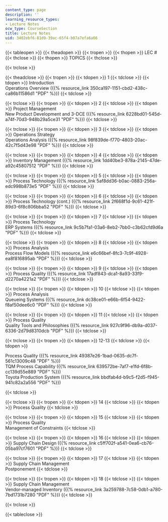 ```yaml
---
content_type: page
description: ''
learning_resource_types:
- Lecture Notes
ocw_type: CourseSection
title: Lecture Notes
uid: 3402ebf6-81d9-39ac-65f4-b07a7efa6a66
---
```


{{< tableopen >}}
{{< theadopen >}}
{{< tropen >}}
{{< thopen >}}
LEC #
{{< thclose >}}
{{< thopen >}}
TOPICS
{{< thclose >}}

{{< trclose >}}

{{< theadclose >}}
{{< tropen >}}
{{< tdopen >}}
1
{{< tdclose >}}
{{< tdopen >}}
Introduction  
Operations Overview ({{% resource_link 350ca197-1151-cbd2-438c-ca86b11586d1 "PDF" %}})
{{< tdclose >}}

{{< trclose >}}
{{< tropen >}}
{{< tdopen >}}
2
{{< tdclose >}}
{{< tdopen >}}
Project Management  
New Product Development and 3-DCE ({{% resource_link 6228bd01-545d-a74f-70d3-948b29a5ce31 "PDF" %}})
{{< tdclose >}}

{{< trclose >}}
{{< tropen >}}
{{< tdopen >}}
3
{{< tdclose >}}
{{< tdopen >}}
Operations Strategy  
Operations Analysis ({{% resource_link 98f839de-f770-4803-20ac-42c7f5d43e98 "PDF" %}})
{{< tdclose >}}

{{< trclose >}}
{{< tropen >}}
{{< tdopen >}}
4
{{< tdclose >}}
{{< tdopen >}}
Inventory Management ({{% resource_link 1dd40be3-878a-2145-47de-a92c45807512 "PDF" %}})
{{< tdclose >}}

{{< trclose >}}
{{< tropen >}}
{{< tdopen >}}
5
{{< tdclose >}}
{{< tdopen >}}
Process Technology ({{% resource_link 5af8dd36-b0ac-0883-256a-edc998b873e5 "PDF" %}})
{{< tdclose >}}

{{< trclose >}}
{{< tropen >}}
{{< tdopen >}}
6
{{< tdclose >}}
{{< tdopen >}}
Process Technology (cont.) ({{% resource_link 2f668f1d-9c61-421f-89d3-6f8c806bba52 "PDF" %}})
{{< tdclose >}}

{{< trclose >}}
{{< tropen >}}
{{< tdopen >}}
7
{{< tdclose >}}
{{< tdopen >}}
Process Technology  
ERP Systems ({{% resource_link 9c5b7fa1-03a6-8eb2-7bb0-c3b62cfd9d6a "PDF" %}})
{{< tdclose >}}

{{< trclose >}}
{{< tropen >}}
{{< tdopen >}}
8
{{< tdclose >}}
{{< tdopen >}}
Process Analysis  
Process Flow Models ({{% resource_link e6c66bef-8fc3-7c9f-4928-ea8f816895ab "PDF" %}})
{{< tdclose >}}

{{< trclose >}}
{{< tropen >}}
{{< tdopen >}}
9
{{< tdclose >}}
{{< tdopen >}}
Process Quality ({{% resource_link 17adf843-dca1-8a93-33f9-d2270a4221a2 "PDF" %}})
{{< tdclose >}}

{{< trclose >}}
{{< tropen >}}
{{< tdopen >}}
10
{{< tdclose >}}
{{< tdopen >}}
Process Analysis  
Queueing Systems ({{% resource_link dc38ce01-e66b-6f54-9422-f8af50dee6c0 "PDF" %}})
{{< tdclose >}}

{{< trclose >}}
{{< tropen >}}
{{< tdopen >}}
11
{{< tdclose >}}
{{< tdopen >}}
Process Quality  
Quality Tools and Philosophies ({{% resource_link 927c9f96-db9a-d037-6336-2d79d8310dcb "PDF" %}})
{{< tdclose >}}

{{< trclose >}}
{{< tropen >}}
{{< tdopen >}}
12-13
{{< tdclose >}}
{{< tdopen >}}


Process Quality ({{% resource_link 49387e26-1bad-0635-dc7f-561c13009c48 "PDF" %}})  
TQM Process Capability ({{% resource_link 639572be-7af7-e1fd-6f8b-cc139d55e889 "PDF" %}})  
Toyota Production System ({{% resource_link bbdfab4d-b9c5-f2d5-f945-941c82a2a556 "PDF" %}})


{{< tdclose >}}

{{< trclose >}}
{{< tropen >}}
{{< tdopen >}}
14
{{< tdclose >}}
{{< tdopen >}}
Process Quality
{{< tdclose >}}

{{< trclose >}}
{{< tropen >}}
{{< tdopen >}}
15
{{< tdclose >}}
{{< tdopen >}}
Process Quality  
Management of Constraints
{{< tdclose >}}

{{< trclose >}}
{{< tropen >}}
{{< tdopen >}}
16
{{< tdclose >}}
{{< tdopen >}}
Supply Chain Design ({{% resource_link c5ff702f-a541-0ea6-cb76-05ba97cf7601 "PDF" %}})
{{< tdclose >}}

{{< trclose >}}
{{< tropen >}}
{{< tdopen >}}
17
{{< tdclose >}}
{{< tdopen >}}
Supply Chain Management  
Postponement
{{< tdclose >}}

{{< trclose >}}
{{< tropen >}}
{{< tdopen >}}
18
{{< tdclose >}}
{{< tdopen >}}
Supply Chain Management  
Vendor-managed Inventory ({{% resource_link 3a259788-7c58-0db1-a780-7bd1731b7280 "PDF" %}})
{{< tdclose >}}

{{< trclose >}}

{{< tableclose >}}